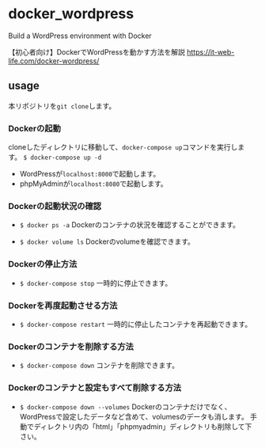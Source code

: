 # docker_wordpress
Build a WordPress environment with Docker

【初心者向け】DockerでWordPressを動かす方法を解説
https://it-web-life.com/docker-wordpress/

## usage
本リポジトリを`git clone`します。

### Dockerの起動
cloneしたディレクトリに移動して、`docker-compose up`コマンドを実行します。
`$ docker-compose up -d`

- WordPressが`localhost:8000`で起動します。
- phpMyAdminが`localhost:8080`で起動します。

### Dockerの起動状況の確認
- `$ docker ps -a`
  Dockerのコンテナの状況を確認することができます。

- `$ docker volume ls`
  Dockerのvolumeを確認できます。

### Dockerの停止方法
- `$ docker-compose stop`
  一時的に停止できます。

### Dockerを再度起動させる方法
- `$ docker-compose restart`
  一時的に停止したコンテナを再起動できます。

### Dockerのコンテナを削除する方法
- `$ docker-compose down`
  コンテナを削除できます。


### Dockerのコンテナと設定もすべて削除する方法
- `$ docker-compose down --volumes`
  Dockerのコンテナだけでなく、WordPressで設定したデータなど含めて、volumesのデータも消します。
  手動でディレクトリ内の「html」「phpmyadmin」ディレクトリも削除して下さい。
